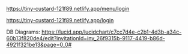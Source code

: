 https://tiny-custard-121f89.netlify.app/menu/login


https://tiny-custard-121f89.netlify.app/login


DB Diagrams: https://lucid.app/lucidchart/c7cc7d4e-c2b1-4d3b-a34c-60b13f820de4/edit?invitationId=inv_26f9315b-9117-4419-b86d-4921f321be13&page=0_0#

